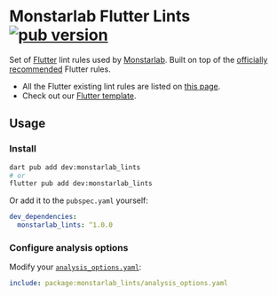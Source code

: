 # Monstarlab Flutter Lints [![pub version][pub-version-img]][pub-version-url]

Set of [Flutter](https://flutter.dev) lint rules used by [Monstarlab](https://monstar-lab.com/global). Built on top of the [officially recommended](https://pub.dev/packages/flutter_lints) Flutter rules.

- All the Flutter existing lint rules are listed on [this page](https://dart.dev/tools/linter-rules).
- Check out our [Flutter template](https://github.com/monstar-lab-oss/flutter-template).

## Usage

### Install

```bash
dart pub add dev:monstarlab_lints
# or
flutter pub add dev:monstarlab_lints
```

Or add it to the `pubspec.yaml` yourself:

```yaml
dev_dependencies:
  monstarlab_lints: ^1.0.0
```

### Configure analysis options

Modify your [`analysis_options.yaml`](https://dart.dev/tools/analysis#the-analysis-options-file):

```yaml
include: package:monstarlab_lints/analysis_options.yaml
```


<!-- References -->
[pub-version-img]: https://img.shields.io/badge/pub-v1.0.0-0175c2?logo=flutter
[pub-version-url]: https://pub.dev/packages/monstarlab_lints
